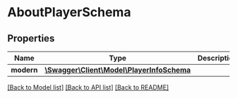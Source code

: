 # AboutPlayerSchema

## Properties
Name | Type | Description | Notes
------------ | ------------- | ------------- | -------------
**modern** | [**\Swagger\Client\Model\PlayerInfoSchema**](PlayerInfoSchema.md) |  | [optional] 

[[Back to Model list]](../README.md#documentation-for-models) [[Back to API list]](../README.md#documentation-for-api-endpoints) [[Back to README]](../README.md)


